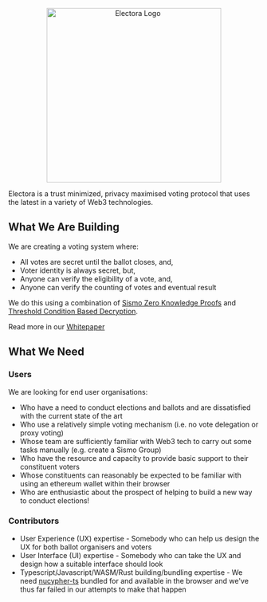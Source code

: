 <p align="center">
<a href="https://electora.eu">
  <img src="theme/brandmark-design.png" alt="Electora Logo" width="350">
</a>
</p>

Electora is a trust minimized, privacy maximised voting protocol that uses the latest in a variety of Web3 technologies.

## What We Are Building

We are creating a voting system where:

* All votes are secret until the ballot closes, and, 
* Voter identity is always secret, but,
* Anyone can verify the eligibility of a vote, and,
* Anyone can verify the counting of votes and eventual result

We do this using a combination of [Sismo Zero Knowledge Proofs](https://sismo.io) and [Threshold Condition Based Decryption](https://docs.threshold.network/applications/threshold-access-control/conditions-based-decryption-cbd).

Read more in our [Whitepaper](https://github.com/electora-vote/whitepaper/blob/726d9e2ada479e8ab2112b72ac4edd2bd3ee0552/main.pdf)

## What We Need

### Users

We are looking for end user organisations:

* Who have a need to conduct elections and ballots and are dissatisfied with the current state of the art
* Who use a relatively simple voting mechanism (i.e. no vote delegation or proxy voting)
* Whose team are sufficiently familiar with Web3 tech to carry out some tasks manually (e.g. create a Sismo Group)
* Who have the resource and capacity to provide basic support to their constituent voters
* Whose constituents can reasonably be expected to be familiar with using an ethereum wallet within their browser
* Who are enthusiastic about the prospect of helping to build a new way to conduct elections!


### Contributors
* User Experience (UX) expertise - Somebody who can help us design the UX for both ballot organisers and voters
* User Interface (UI) expertise - Somebody who can take the UX and design how a suitable interface should look
* Typescript/Javascript/WASM/Rust building/bundling expertise - We need [nucypher-ts](https://github.com/nucypher/nucypher-ts) bundled for and available in the browser and we've thus far failed in our attempts to make that happen
